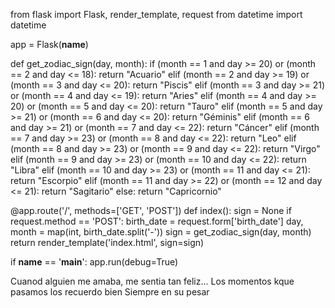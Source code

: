 from flask import Flask, render_template, request
from datetime import datetime

app = Flask(__name__)

def get_zodiac_sign(day, month):
    if (month == 1 and day >= 20) or (month == 2 and day <= 18):
        return "Acuario"
    elif (month == 2 and day >= 19) or (month == 3 and day <= 20):
        return "Piscis"
    elif (month == 3 and day >= 21) or (month == 4 and day <= 19):
        return "Aries"
    elif (month == 4 and day >= 20) or (month == 5 and day <= 20):
        return "Tauro"
    elif (month == 5 and day >= 21) or (month == 6 and day <= 20):
        return "Géminis"
    elif (month == 6 and day >= 21) or (month == 7 and day <= 22):
        return "Cáncer"
    elif (month == 7 and day >= 23) or (month == 8 and day <= 22):
        return "Leo"
    elif (month == 8 and day >= 23) or (month == 9 and day <= 22):
        return "Virgo"
    elif (month == 9 and day >= 23) or (month == 10 and day <= 22):
        return "Libra"
    elif (month == 10 and day >= 23) or (month == 11 and day <= 21):
        return "Escorpio"
    elif (month == 11 and day >= 22) or (month == 12 and day <= 21):
        return "Sagitario"
    else:
        return "Capricornio"

@app.route('/', methods=['GET', 'POST'])
def index():
    sign = None
    if request.method == 'POST':
        birth_date = request.form['birth_date']
        day, month = map(int, birth_date.split('-'))
        sign = get_zodiac_sign(day, month)
    return render_template('index.html', sign=sign)

if __name__ == '__main__':
    app.run(debug=True)


Cuanod alguien me amaba, me sentia tan feliz... Los momentos kque pasamos los recuerdo bien
Siempre en su pesar 

